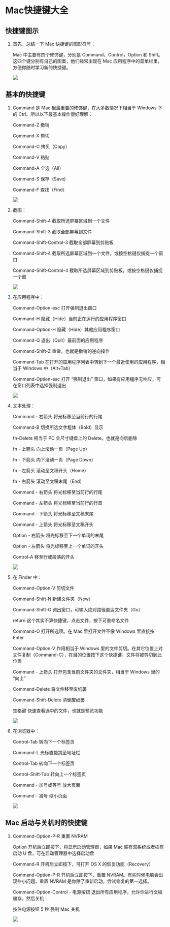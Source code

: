 # Mac快捷键大全


<!--more-->

快捷键图示
---------------------

1.  首先，总结一下 Mac 快捷键的图形符号：
  
    Mac 中主要有四个修饰键，分别是 Command，Control，Option 和 Shift。这四个键分别有自己的图案，他们经常出现在 Mac 应用程序中的菜单栏里，方便你随时学习新的快捷键。
    
    [![](https://imgsa.baidu.com/exp/w=500/sign=1fbcf6c18244ebf86d71643fe9fbd736/d1a20cf431adcbef02d5b1c4a9af2edda2cc9f0b.jpg)](http://jingyan.baidu.com/album/08b6a591aac09614a909224f.html?picindex=1)

基本的快捷键
----------------------

1.  Command 是 Mac 里最重要的修饰键，在大多数情况下相当于 Windows 下的 Ctrl。所以以下最基本操作很好理解：
  
    Command-Z 撤销　
    
    Command-X 剪切　　
    
    Command-C 拷贝（Copy）　　
    
    Command-V 粘贴　　
    
    Command-A 全选（All）　　
    
    Command-S 保存（Save)　　
    
    Command-F 查找（Find）　　
    
    [![](https://imgsa.baidu.com/exp/w=500/sign=910acb5fceef76093c0b999f1edfa301/9825bc315c6034a8c3217743ce13495408237635.jpg)](http://jingyan.baidu.com/album/08b6a591aac09614a909224f.html?picindex=2)
2.  截图：
  
    Command-Shift-4 截取所选屏幕区域到一个文件　　
    
    Command-Shift-3 截取全部屏幕到文件　　
    
    Command-Shift-Control-3 截取全部屏幕到剪贴板　　
    
    Command-Shift-4 截取所选屏幕区域到一个文件，或按空格键仅捕捉一个窗口　　
    
    Command-Shift-Control-4 截取所选屏幕区域到剪贴板，或按空格键仅捕捉一个窗
    
    [![](https://imgsa.baidu.com/exp/w=500/sign=82e7a147ccea15ce41eee00986023a25/203fb80e7bec54e7b70dd5dcbc389b504ec26a0b.jpg)](http://jingyan.baidu.com/album/08b6a591aac09614a909224f.html?picindex=3)
3.  在应用程序中：
  
    Command-Option-esc 打开强制退出窗口　　
    
    Command-H 隐藏（Hide）当前正在运行的应用程序窗口　　
    
    Command-Option-H 隐藏（Hide）其他应用程序窗口　　
    
    Command-Q 退出（Quit）最前面的应用程序　　
    
    Command-Shift-Z 重做，也就是撤销的逆向操作　　
    
    Command-Tab 在打开的应用程序列表中转到下一个最近使用的应用程序，相当于 Windows 中（Alt+Tab）　　
    
    Command-Option-esc 打开 “强制退出” 窗口，如果有应用程序无响应，可在窗口列表中选择强制退出
    
    [![](https://imgsa.baidu.com/exp/w=500/sign=0710862b881001e94e3c140f880c7b06/48540923dd54564e36842bfbb6de9c82d0584f0b.jpg)](http://jingyan.baidu.com/album/08b6a591aac09614a909224f.html?picindex=4)
4.  文本处理：
  
    Command - 右箭头 将光标移至当前行的行尾　　
    
    Command-B 切换所选文字粗体（Bold）显示　　
    
    fn-Delete 相当于 PC 全尺寸键盘上的 Delete，也就是向后删除　　
    
    fn - 上箭头 向上滚动一页（Page Up）　　
    
    fn - 下箭头 向下滚动一页（Page Down）　　
    
    fn - 左箭头 滚动至文稿开头（Home）　　
    
    fn - 右箭头 滚动至文稿末尾（End）　　
    
    Command - 右箭头 将光标移至当前行的行尾　　
    
    Command - 左箭头 将光标移至当前行的行首　　
    
    Command - 下箭头 将光标移至文稿末尾　　
    
    Command - 上箭头 将光标移至文稿开头　　
    
    Option - 右箭头 将光标移至下一个单词的末尾　　
    
    Option - 左箭头 将光标移至上一个单词的开头　　
    
    Control-A 移至行或段落的开头
    
    [![](https://imgsa.baidu.com/exp/w=500/sign=6bcbc908878ba61edfeec82f713697cc/ac6eddc451da81cbe3254c0f5766d01608243135.jpg)](http://jingyan.baidu.com/album/08b6a591aac09614a909224f.html?picindex=5)
5.  在 Finder 中：
  
    Command-Option-V 剪切文件　　
    
    Command-Shift-N 新建文件夹（New）　　
    
    Command-Shift-G 调出窗口，可输入绝对路径直达文件夹（Go）　　
    
    return 这个其实不算快捷键，点击文件，按下可重命名文件　　
    
    Command-O 打开所选项。在 Mac 里打开文件不像 Windows 里直接按 Enter　　
    
    Command-Option-V 作用相当于 Windows 里的文件剪切。在其它位置上对文件复制（Command-C），在目的位置按下这个快捷键，文件将被剪切到此位置　　
    
    Command - 上箭头 打开包含当前文件夹的文件夹，相当于 Windows 里的 “向上”　　
    
    Command-Delete 将文件移至废纸篓　　
    
    Command-Shift-Delete 清倒废纸篓　　
    
    空格键 快速查看选中的文件，也就是预览功能
    
    [![](https://imgsa.baidu.com/exp/w=500/sign=31c3c0db28f5e0feee1889016c6234e5/6609c93d70cf3bc75ee1022ed400baa1cc112a0b.jpg)](http://jingyan.baidu.com/album/08b6a591aac09614a909224f.html?picindex=6)
6.  在浏览器中：
  
    Control-Tab 转向下一个标签页　　
    
    Command-L 光标直接跳至地址栏　　
    
    Control-Tab 转向下一个标签页　　
    
    Control-Shift-Tab 转向上一个标签页　　
    
    Command - 加号或等号 放大页面　　
    
    Command - 减号 缩小页面
    
    [![](https://imgsa.baidu.com/exp/w=500/sign=00d5492c9982d158bb8259b1b00819d5/9345d688d43f8794751e87ecd71b0ef41ad53a0b.jpg)](http://jingyan.baidu.com/album/08b6a591aac09614a909224f.html?picindex=7)

Mac 启动与关机时的快捷键
------------------------------

1.  Command-Option-P-R 重置 NVRAM　　
  
    Option 开机后立即按下，将显示启动管理器，如果 Mac 装有双系统或者插有启动 U 盘，可在启动管理器中选择启动盘　　
    
    Command-R 开机后立即按下，可打开 OS X 的恢复功能（Recovery）　　
    
    Command-Option-P-R 开机后立即按下，重置 NVRAM。有些时候电脑会出现些小问题，重置 NVRAM 是你除了重新启动，尝试修复的第一选择。　　
    
    Command-Option-Control - 电源按钮 退出所有应用程序，允许你进行文稿储存，然后关机　　
    
    按住电源按钮 5 秒 强制 Mac 关机
    
    [![](https://imgsa.baidu.com/exp/w=500/sign=296b2a5009f431adbcd243397b34ac0f/2cf5e0fe9925bc31c7bcce5a5bdf8db1ca13700b.jpg)](http://jingyan.baidu.com/album/08b6a591aac09614a909224f.html?picindex=8)

